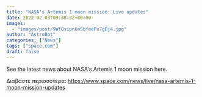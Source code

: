 ```yaml
---
title: "NASA's Artemis 1 moon mission: Live updates"
date: 2022-02-03T09:38:32+00:00
images:
  - "images/post/9WfQsipn6nSbfeePu7gEj4.jpg"
author: "AstroBot"
categories: ["News"]
tags: ["space.com"]
draft: false
---
```


See the latest news about NASA's Artemis 1 moon mission here. 

Διαβάστε περισσότερα: https://www.space.com/news/live/nasa-artemis-1-moon-mission-updates
